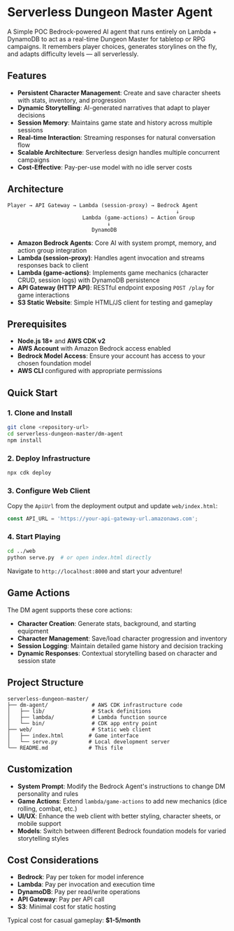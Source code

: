 # Serverless Dungeon Master Agent

A Simple POC Bedrock-powered AI agent that runs entirely on Lambda + DynamoDB to act as a real-time Dungeon Master for tabletop or RPG campaigns. It remembers player choices, generates storylines on the fly, and adapts difficulty levels — all serverlessly.

## Features

- **Persistent Character Management**: Create and save character sheets with stats, inventory, and progression
- **Dynamic Storytelling**: AI-generated narratives that adapt to player decisions
- **Session Memory**: Maintains game state and history across multiple sessions
- **Real-time Interaction**: Streaming responses for natural conversation flow
- **Scalable Architecture**: Serverless design handles multiple concurrent campaigns
- **Cost-Effective**: Pay-per-use model with no idle server costs

## Architecture

```
Player → API Gateway → Lambda (session-proxy) → Bedrock Agent
                                                      ↓
                        Lambda (game-actions) ← Action Group
                                ↓
                           DynamoDB
```

- **Amazon Bedrock Agents**: Core AI with system prompt, memory, and action group integration
- **Lambda (session-proxy)**: Handles agent invocation and streams responses back to client
- **Lambda (game-actions)**: Implements game mechanics (character CRUD, session logs) with DynamoDB persistence
- **API Gateway (HTTP API)**: RESTful endpoint exposing `POST /play` for game interactions
- **S3 Static Website**: Simple HTML/JS client for testing and gameplay

## Prerequisites

- **Node.js 18+** and **AWS CDK v2**
- **AWS Account** with Amazon Bedrock access enabled
- **Bedrock Model Access**: Ensure your account has access to your chosen foundation model
- **AWS CLI** configured with appropriate permissions

## Quick Start

### 1. Clone and Install
```bash
git clone <repository-url>
cd serverless-dungeon-master/dm-agent
npm install
```

### 2. Deploy Infrastructure
```bash
npx cdk deploy
```

### 3. Configure Web Client
Copy the `ApiUrl` from the deployment output and update `web/index.html`:
```javascript
const API_URL = 'https://your-api-gateway-url.amazonaws.com';
```

### 4. Start Playing
```bash
cd ../web
python serve.py  # or open index.html directly
```
Navigate to `http://localhost:8000` and start your adventure!

## Game Actions

The DM agent supports these core actions:
- **Character Creation**: Generate stats, background, and starting equipment
- **Character Management**: Save/load character progression and inventory
- **Session Logging**: Maintain detailed game history and decision tracking
- **Dynamic Responses**: Contextual storytelling based on character and session state

## Project Structure

```
serverless-dungeon-master/
├── dm-agent/              # AWS CDK infrastructure code
│   ├── lib/               # Stack definitions
│   ├── lambda/            # Lambda function source
│   └── bin/               # CDK app entry point
├── web/                   # Static web client
│   ├── index.html        # Game interface
│   └── serve.py          # Local development server
└── README.md             # This file
```

## Customization

- **System Prompt**: Modify the Bedrock Agent's instructions to change DM personality and rules
- **Game Actions**: Extend `lambda/game-actions` to add new mechanics (dice rolling, combat, etc.)
- **UI/UX**: Enhance the web client with better styling, character sheets, or mobile support
- **Models**: Switch between different Bedrock foundation models for varied storytelling styles

## Cost Considerations

- **Bedrock**: Pay per token for model inference
- **Lambda**: Pay per invocation and execution time
- **DynamoDB**: Pay per read/write operations
- **API Gateway**: Pay per API call
- **S3**: Minimal cost for static hosting

Typical cost for casual gameplay: **$1-5/month**